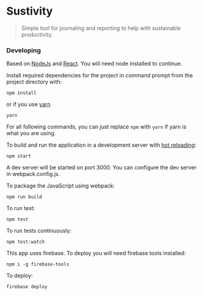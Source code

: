 # Sustivity

> Simple tool for journaling and reporting to help with sustainable productivity.

### Developing

Based on [NodeJs](https://nodejs.org/en/) and [React](https://facebook.github.io/react/). You will need node installed to continue.

Install required dependencies for the project in command prompt from the project directory with:

`npm install`

or if you use [yarn](https://github.com/yarnpkg/yarn)

`yarn`

For all following commands, you can just replace `npm` with `yarn` if yarn is what you are using.

To build and run the application in a development server with [hot reloading](https://github.com/webpack/docs/wiki/hot-module-replacement-with-webpack):

`npm start`

A dev server will be started on port 3000. You can configure the dev server in webpack.config.js.

To package the JavaScript using webpack:

`npm run build`

To run test:

`npm test`

To run tests continuously:

`npm test:watch`


This app uses firebase. To deploy you will need firebase tools installed:

`npm i -g firebase-tools`

To deploy:

`firebase deploy`

